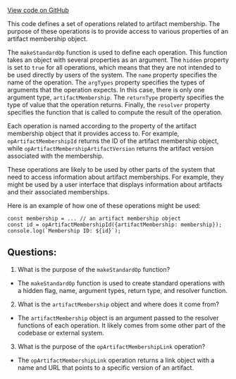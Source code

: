 [View code on GitHub](https://github.com/wandb/weave/weave-js/src/core/ops/domain/artifactMembership.ts)

This code defines a set of operations related to artifact membership. The purpose of these operations is to provide access to various properties of an artifact membership object. 

The `makeStandardOp` function is used to define each operation. This function takes an object with several properties as an argument. The `hidden` property is set to `true` for all operations, which means that they are not intended to be used directly by users of the system. The `name` property specifies the name of the operation. The `argTypes` property specifies the types of arguments that the operation expects. In this case, there is only one argument type, `artifactMembership`. The `returnType` property specifies the type of value that the operation returns. Finally, the `resolver` property specifies the function that is called to compute the result of the operation.

Each operation is named according to the property of the artifact membership object that it provides access to. For example, `opArtifactMembershipId` returns the ID of the artifact membership object, while `opArtifactMembershipArtifactVersion` returns the artifact version associated with the membership.

These operations are likely to be used by other parts of the system that need to access information about artifact memberships. For example, they might be used by a user interface that displays information about artifacts and their associated memberships. 

Here is an example of how one of these operations might be used:

```
const membership = ... // an artifact membership object
const id = opArtifactMembershipId({artifactMembership: membership});
console.log(`Membership ID: ${id}`);
```
## Questions: 
 1. What is the purpose of the `makeStandardOp` function?
- The `makeStandardOp` function is used to create standard operations with a hidden flag, name, argument types, return type, and resolver function.

2. What is the `artifactMembership` object and where does it come from?
- The `artifactMembership` object is an argument passed to the resolver functions of each operation. It likely comes from some other part of the codebase or external system.

3. What is the purpose of the `opArtifactMembershipLink` operation?
- The `opArtifactMembershipLink` operation returns a link object with a name and URL that points to a specific version of an artifact.